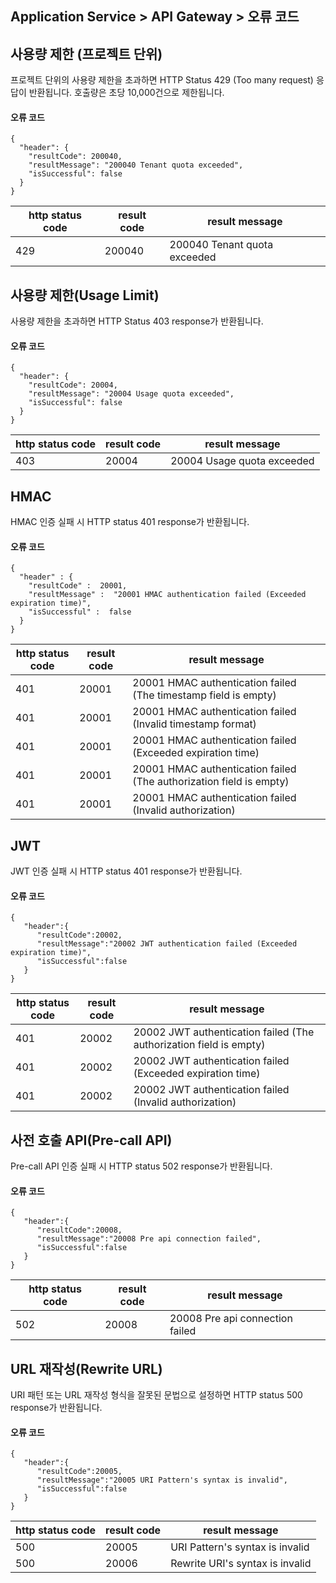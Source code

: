 ## Application Service > API Gateway > 오류 코드


## 사용량 제한 (프로젝트 단위) 
프로젝트 단위의 사용량 제한을 초과하면 HTTP Status 429 (Too many request) 응답이 반환됩니다. 
호출량은 초당 10,000건으로 제한됩니다.

#### 오류 코드

```
{
  "header": {
    "resultCode": 200040,
    "resultMessage": "200040 Tenant quota exceeded",
    "isSuccessful": false
  }
}
```

| http status code | result code | result message             |
| ---------------- | ----------- | -------------------------- |
| 429              | 200040      | 200040 Tenant quota exceeded|

## 사용량 제한(Usage Limit)

사용량 제한을 초과하면 HTTP Status 403 response가 반환됩니다. 

#### 오류 코드

```
{
  "header": {
    "resultCode": 20004,
    "resultMessage": "20004 Usage quota exceeded",
    "isSuccessful": false
  }
}
```

| http status code | result code | result message             |
| ---------------- | ----------- | -------------------------- |
| 403              | 20004       | 20004 Usage quota exceeded |

## HMAC

HMAC 인증 실패 시 HTTP status 401 response가 반환됩니다.

#### 오류 코드

```
{
  "header" : {
    "resultCode" :  20001,
    "resultMessage" :  "20001 HMAC authentication failed (Exceeded expiration time)",
    "isSuccessful" :  false
  }
}
```

| http status code | result code | result message                           |
| ---------------- | ----------- | ---------------------------------------- |
| 401              | 20001       | 20001 HMAC authentication failed (The timestamp field is empty) |
| 401              | 20001       | 20001 HMAC authentication failed (Invalid timestamp format) |
| 401              | 20001       | 20001 HMAC authentication failed (Exceeded expiration time) |
| 401              | 20001       | 20001 HMAC authentication failed (The authorization field is empty) |
| 401              | 20001       | 20001 HMAC authentication failed (Invalid authorization) |

## JWT 

JWT 인증 실패 시 HTTP status 401 response가 반환됩니다.

#### 오류 코드

```
{  
   "header":{  
      "resultCode":20002,
      "resultMessage":"20002 JWT authentication failed (Exceeded expiration time)",
      "isSuccessful":false
   }
}
```

| http status code | result code | result message                           |
| ---------------- | ----------- | ---------------------------------------- |
| 401              | 20002       | 20002 JWT authentication failed (The authorization field is empty) |
| 401              | 20002       | 20002 JWT authentication failed (Exceeded expiration time) |
| 401              | 20002       | 20002 JWT authentication failed (Invalid authorization) |

## 사전 호출 API(Pre-call API)

Pre-call API 인증 실패 시 HTTP status 502 response가 반환됩니다.

#### 오류 코드

```
{  
   "header":{  
      "resultCode":20008,
      "resultMessage":"20008 Pre api connection failed",
      "isSuccessful":false
   }
}
```

| http status code | result code | result message                  |
| ---------------- | ----------- | ------------------------------- |
| 502              | 20008       | 20008 Pre api connection failed |

## URL 재작성(Rewrite URL)

URI 패턴 또는 URL 재작성 형식을 잘못된 문법으로 설정하면 HTTP status 500 response가 반환됩니다.

#### 오류 코드

```
{  
   "header":{  
      "resultCode":20005,
      "resultMessage":"20005 URI Pattern's syntax is invalid",
      "isSuccessful":false
   }
}
```

| http status code | result code | result message                  |
| ---------------- | ----------- | ------------------------------- |
| 500              | 20005       | URI Pattern's syntax is invalid |
| 500              | 20006       | Rewrite URI's syntax is invalid |
